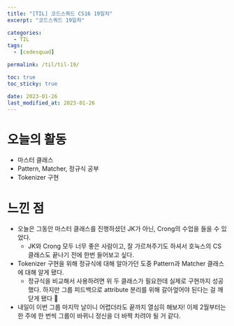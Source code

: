 ```yaml
---
title: "[TIL] 코드스쿼드 CS16 19일차"
excerpt: "코드스쿼드 19일차"

categories:
  - TIL
tags:
  - [codesquad]

permalink: /til/til-19/

toc: true
toc_sticky: true

date: 2023-01-26
last_modified_at: 2023-01-26
---
```


# 오늘의 활동
- 마스터 클래스
- Pattern, Matcher, 정규식 공부
- Tokenizer 구현

# 느낀 점
- 오늘은 그동안 마스터 클래스를 진행하셨던 JK가 아닌, Crong의 수업을 들을 수 있었다.
  - JK와 Crong 모두 너무 좋은 사람이고, 잘 가르쳐주기도 하셔서 호눅스의 CS 클래스도 끝나기 전에 한번 들어보고 싶다.
- Tokenizer 구현을 위해 정규식에 대해 알아가던 도중 Pattern과 Matcher 클래스에 대해 알게 됐다.
  - 정규식을 비교해서 사용하려면 위 두 클래스가 필요한데 실제로 구현까지 성공했다. 하지만 그룹 피드백으로 attribute 분리를 위해 갈아엎어야 된다는 걸 깨닫게 됐다 🥲
- 내일이 이번 그룹 마지막 날이니 어렵더라도 끝까지 열심히 해보자! 이제 2월부터는 한 주에 한 번씩 그룹이 바뀌니 정신을 더 바짝 차려야 될 거 같다.